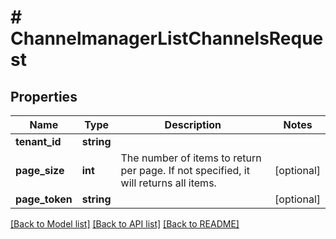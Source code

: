 # # ChannelmanagerListChannelsRequest


## Properties 


Name | Type | Description | Notes
------------ | ------------- | ------------- | -------------
**tenant_id**| **string** |   |
**page_size**| **int** | The number of items to return per page. If not specified, it will returns all items.  | [optional]
**page_token**| **string** |   | [optional]


[[Back to Model list]](../../README.md#models) [[Back to API list]](../../README.md#endpoints) [[Back to README]](../../README.md)


